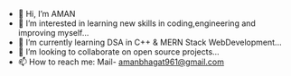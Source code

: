 - 👋 Hi, I’m AMAN
- 👀 I’m interested in learning new skills in coding,engineering and improving myself...
- 🌱 I’m currently learning DSA in C++ & MERN Stack WebDevelopment...
- 💞️ I’m looking to collaborate on open source projects...
- 📫 How to reach me: Mail- amanbhagat961@gmail.com
                     

<!---
amanbhagat961/amanbhagat961 is a ✨ special ✨ repository because its `README.md` (this file) appears on your GitHub profile.
You can click the Preview link to take a look at your changes.
--->
